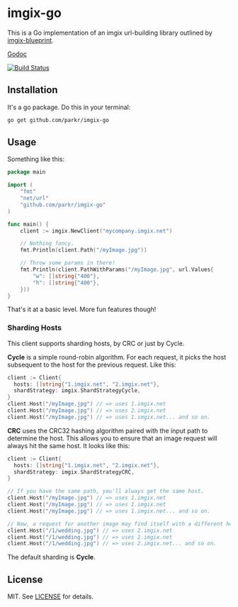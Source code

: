 # imgix-go

This is a Go implementation of an imgix url-building library outlined by
[imgix-blueprint](https://github.com/imgix/imgix-blueprint).

[Godoc](https://godoc.org/github.com/parkr/imgix-go)

[![Build Status](https://travis-ci.org/parkr/imgix-go.svg?branch=master)](https://travis-ci.org/parkr/imgix-go)

## Installation

It's a go package. Do this in your terminal:

```bash
go get github.com/parkr/imgix-go
```

## Usage

Something like this:

```go
package main

import (
    "fmt"
    "net/url"
    "github.com/parkr/imgix-go"
)

func main() {
    client := imgix.NewClient("mycompany.imgix.net")

    // Nothing fancy.
    fmt.Println(client.Path("/myImage.jpg"))

    // Throw some params in there!
    fmt.Println(client.PathWithParams("/myImage.jpg", url.Values{
        "w": []string{"400"},
        "h": []string{"400"},
    }))
}
```

That's it at a basic level. More fun features though!

### Sharding Hosts

This client supports sharding hosts, by CRC or just by Cycle.

**Cycle** is a simple round-robin algorithm. For each request, it picks the
host subsequent to the host for the previous request. Like this:

```go
client := Client{
  hosts: []string{"1.imgix.net", "2.imgix.net"},
  shardStrategy: imgix.ShardStrategyCycle,
}
client.Host("/myImage.jpg") // => uses 1.imgix.net
client.Host("/myImage.jpg") // => uses 2.imgix.net
client.Host("/myImage.jpg") // => uses 1.imgix.net... and so on.
```

**CRC** uses the CRC32 hashing algorithm paired with the input path to
determine the host. This allows you to ensure that an image request will
always hit the same host. It looks like this:

```go
client := Client{
  hosts: []string{"1.imgix.net", "2.imgix.net"},
  shardStrategy: imgix.ShardStrategyCRC,
}

// If you have the same path, you'll always get the same host.
client.Host("/myImage.jpg") // => uses 1.imgix.net
client.Host("/myImage.jpg") // => uses 1.imgix.net
client.Host("/myImage.jpg") // => uses 1.imgix.net... and so on.

// Now, a request for another image may find itself with a different host:
client.Host("/1/wedding.jpg") // => uses 2.imgix.net
client.Host("/1/wedding.jpg") // => uses 2.imgix.net
client.Host("/1/wedding.jpg") // => uses 2.imgix.net... and so on.
```

The default sharding is **Cycle**.

## License

MIT. See [LICENSE](LICENSE) for details.
